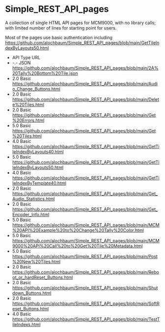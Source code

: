 # Simple_REST_API_pages
A collection of single HTML API pages for MCM9000, with no library calls; with limited number of lines for starting point for users.

Most of the pages use basic authentication including https://github.com/alochbaum/Simple_REST_API_pages/blob/main/GetTileIndexByLayouts50.html

* API Type URL
* -.- JSON   https://github.com/alochbaum/Simple_REST_API_pages/blob/main/2A%20Tally%20Bottom%20Tile.json
* 2.0 Basic  https://github.com/alochbaum/Simple_REST_API_pages/blob/main/Audio_Change_Buttons.html
* 2.0 Basic  https://github.com/alochbaum/Simple_REST_API_pages/blob/main/Delete%20Tiles.html
* 2.0 Basic  https://github.com/alochbaum/Simple_REST_API_pages/blob/main/Get%20Errors.html
* 5.0 Basic  https://github.com/alochbaum/Simple_REST_API_pages/blob/main/Get%20Tiles.html
* 4.0 Basic  https://github.com/alochbaum/Simple_REST_API_pages/blob/main/GetTileIndexByLayouts40.html
* 5.0 Basic  https://github.com/alochbaum/Simple_REST_API_pages/blob/main/GetTileIndexByLayouts50.html
* 4.0 Basic  https://github.com/alochbaum/Simple_REST_API_pages/blob/main/GetTileIndexByTemplate40.html
* 2.0 Basic  https://github.com/alochbaum/Simple_REST_API_pages/blob/main/Get_Audio_Statistics.html
* 2.0 Basic  https://github.com/alochbaum/Simple_REST_API_pages/blob/main/Get_Encoder_Info.html
* 5.0 Basic  https://github.com/alochbaum/Simple_REST_API_pages/blob/main/MCM%20API%20Example%20to%20Change%20Tally%20Color.html
* 5.0 Basic  https://github.com/alochbaum/Simple_REST_API_pages/blob/main/MCM9000%20API%20Call%20to%20Get%20Tile%20Metadata.html
* 5.0 Basic  https://github.com/alochbaum/Simple_REST_API_pages/blob/main/Post%20New%20Tiles.html
* 2.0 Basic  https://github.com/alochbaum/Simple_REST_API_pages/blob/main/Reboot_or_hardReset_Buttons.html
* 2.0 Basic  https://github.com/alochbaum/Simple_REST_API_pages/blob/main/Shutdown_Buttons.html
* 2.0 Basic  https://github.com/alochbaum/Simple_REST_API_pages/blob/main/SoftReset_Buttons.html
* 4.0 Basic  https://github.com/alochbaum/Simple_REST_API_pages/blob/main/TestTileIndexs.html
